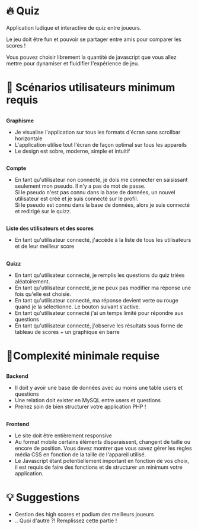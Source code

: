 # 🔥 Quiz



Application ludique et interactive de quiz entre joueurs.

Le jeu doit être fun et pouvoir se partager entre amis pour comparer les scores !

Vous pouvez choisir librement la quantité de javascript que vous allez mettre pour dynamiser et fluidifier l'expérience de jeu.


#  📜 Scénarios utilisateurs minimum requis


## 
  **Graphisme**



* Je visualise l'application sur tous les formats d'écran sans scrollbar horizontale
* L'application utilise tout l'écran de façon optimal sur tous les appareils
* Le design est sobre, moderne, simple et intuitif

## 
  **Compte**

* En tant qu'utilisateur non connecté, je dois me connecter en saisissant seulement mon pseudo. Il n'y a pas de mot de passe. \
Si le pseudo n'est pas connu dans la base de données, un nouvel utilisateur est créé et je suis connecté sur le profil. \
 Si le pseudo est connu dans la base de données, alors je suis connecté et redirigé sur le quizz.

## 
  **Liste des utilisateurs et des scores**

* En tant qu'utilisateur connecté, j'accède à la liste de tous les utilisateurs et de leur meilleur score

## 
  **Quizz**

* En tant qu'utilisateur connecté, je remplis les questions du quiz triées aléatoirement.
* En tant qu'utilisateur connecté, je ne peux pas modifier ma réponse une fois qu'elle est choisie.
* En tant qu'utilisateur connecté, ma réponse devient verte ou rouge quand je la sélectionne. Le bouton suivant s'active.
* En tant qu'utilisateur connecté j'ai un temps limité pour répondre aux questions
* En tant qu'utilisateur connecté, j'observe les résultats sous forme de tableau de scores + un graphique en barre


# 🔗Complexité minimale requise


## 
  **Backend**



* Il doit y avoir une base de données avec au moins une table users et questions
* Une relation doit exister en MySQL entre users et questions
* Prenez soin de bien structurer votre application PHP !

## 
  **Frontend**

* Le site doit être entièrement responsive
* Au format mobile certains éléments disparaissent, changent de taille ou encore de position. Vous devez montrer que vous savez gérer les règles média CSS en fonction de la taille de l'appareil utilisé.
* Le Javascript étant potentiellement important en fonction de vos choix, il est requis de faire des fonctions et de structurer un minimum votre application.


# 💡 Suggestions



* Gestion des high scores et podium des meilleurs joueurs
* .. Quoi d'autre ?! Remplissez cette partie !
